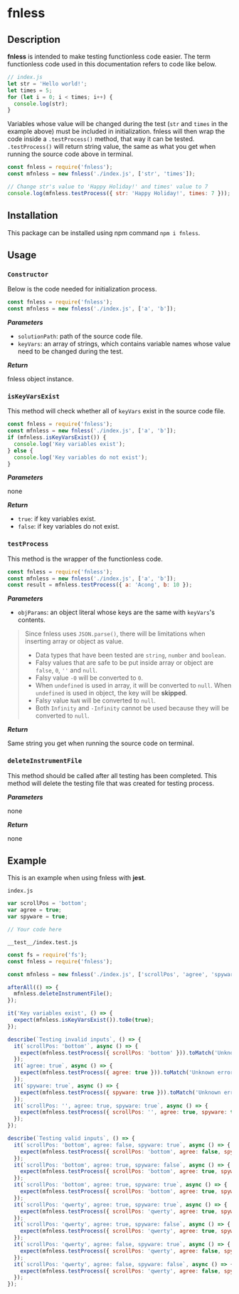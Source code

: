 # fnless

## Description

**fnless** is intended to make testing functionless code easier. The term functionless code used in this documentation refers to code like below.

```javascript
// index.js
let str = 'Hello world!';
let times = 5;
for (let i = 0; i < times; i++) {
  console.log(str);
}
```

Variables whose value will be changed during the test (`str` and `times` in the example above) must be included in initialization. fnless will then wrap the code inside a `.testProcess()` method, that way it can be tested. `.testProcess()` will return string value, the same as what you get when running the source code above in terminal.

```javascript
const fnless = require('fnless');
const mfnless = new fnless('./index.js', ['str', 'times']);

// Change str's value to 'Happy Holiday!' and times' value to 7
console.log(mfnless.testProcess({ str: 'Happy Holiday!', times: 7 }));
```

## Installation

This package can be installed using npm command `npm i fnless`.

## Usage

### `Constructor`

Below is the code needed for initialization process.

```javascript
const fnless = require('fnless');
const mfnless = new fnless('./index.js', ['a', 'b']);
```

_**Parameters**_

- `solutionPath`: path of the source code file.
- `keyVars`: an array of strings, which contains variable names whose value need to be changed during the test.

_**Return**_

fnless object instance.

### `isKeyVarsExist`

This method will check whether all of `keyVars` exist in the source code file.

```javascript
const fnless = require('fnless');
const mfnless = new fnless('./index.js', ['a', 'b']);
if (mfnless.isKeyVarsExist()) {
  console.log('Key variables exist');
} else {
  console.log('Key variables do not exist');
}
```

_**Parameters**_

none

_**Return**_

- `true`: if key variables exist.
- `false`: if key variables do not exist.

### `testProcess`

This method is the wrapper of the functionless code.

```javascript
const fnless = require('fnless');
const mfnless = new fnless('./index.js', ['a', 'b']);
const result = mfnless.testProcess({ a: 'Acong', b: 10 });
```

_**Parameters**_

- `objParams`: an object literal whose keys are the same with `keyVars`'s contents.

> Since fnless uses `JSON.parse()`, there will be limitations when inserting array or object as value.
>
>- Data types that have been tested are `string`, `number` and `boolean`.
>- Falsy values that are safe to be put inside array or object are `false`, `0`, `''` and `null`.
>- Falsy value `-0` will be converted to `0`.
>- When `undefined` is used in array, it will be converted to `null`. When `undefined` is used in object, the key will be **skipped**.
>- Falsy value `NaN` will be converted to `null`.
>- Both `Infinity` and `-Infinity` cannot be used because they will be converted to `null`.

_**Return**_

Same string you get when running the source code on terminal.

### `deleteInstrumentFile`

This method should be called after all testing has been completed. This method will delete the testing file that was created for testing process.

_**Parameters**_

none

_**Return**_

none

## Example

This is an example when using fnless with **jest**.

`index.js`

```javascript
var scrollPos = 'bottom';
var agree = true;
var spyware = true;

// Your code here
```

`__test__/index.test.js`

```javascript
const fs = require('fs');
const fnless = require('fnless');

const mfnless = new fnless('./index.js', ['scrollPos', 'agree', 'spyware']);

afterAll(() => {
  mfnless.deleteInstrumentFile();
});

it('Key variables exist', () => {
  expect(mfnless.isKeyVarsExist()).toBe(true);
});

describe(`Testing invalid inputs`, () => {
  it(`scrollPos: 'bottom'`, async () => {
    expect(mfnless.testProcess({ scrollPos: 'bottom' })).toMatch('Unknown error');
  });
  it(`agree: true`, async () => {
    expect(mfnless.testProcess({ agree: true })).toMatch('Unknown error');
  });
  it(`spyware: true`, async () => {
    expect(mfnless.testProcess({ spyware: true })).toMatch('Unknown error');
  });
  it(`scrollPos: '', agree: true, spyware: true`, async () => {
    expect(mfnless.testProcess({ scrollPos: '', agree: true, spyware: true })).toMatch('Unknown error');
  });
});

describe(`Testing valid inputs`, () => {
  it(`scrollPos: 'bottom', agree: false, spyware: true`, async () => {
    expect(mfnless.testProcess({ scrollPos: 'bottom', agree: false, spyware: true })).toMatch('Cannot proceed when not agree');
  });
  it(`scrollPos: 'bottom', agree: true, spyware: false`, async () => {
    expect(mfnless.testProcess({ scrollPos: 'bottom', agree: true, spyware: false })).toMatch('Installing software');
  });
  it(`scrollPos: 'bottom', agree: true, spyware: true`, async () => {
    expect(mfnless.testProcess({ scrollPos: 'bottom', agree: true, spyware: true })).toMatch('Installing software + spyware remover');
  });
  it(`scrollPos: 'qwerty', agree: true, spyware: true`, async () => {
    expect(mfnless.testProcess({ scrollPos: 'qwerty', agree: true, spyware: true })).toMatch('You have to read all the clauses before accepting');
  });
  it(`scrollPos: 'qwerty', agree: true, spyware: false`, async () => {
    expect(mfnless.testProcess({ scrollPos: 'qwerty', agree: true, spyware: false })).toMatch('You have to read all the clauses before accepting');
  });
  it(`scrollPos: 'qwerty', agree: false, spyware: true`, async () => {
    expect(mfnless.testProcess({ scrollPos: 'qwerty', agree: false, spyware: true })).toMatch('You have to read all the clauses before accepting');
  });
  it(`scrollPos: 'qwerty', agree: false, spyware: false`, async () => {
    expect(mfnless.testProcess({ scrollPos: 'qwerty', agree: false, spyware: false })).toMatch('You have to read all the clauses before accepting');
  });
});
```